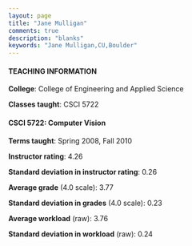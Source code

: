 ```yaml
---
layout: page
title: "Jane Mulligan" 
comments: true
description: "blanks"
keywords: "Jane Mulligan,CU,Boulder"
---
```

<head>
<script src="https://ajax.googleapis.com/ajax/libs/jquery/2.1.3/jquery.min.js"></script>
<script src="https://dl.dropboxusercontent.com/s/pc42nxpaw1ea4o9/highcharts.js?dl=0"></script>
<!-- <script src="../assets/js/highcharts.js"></script> -->
<style type="text/css">@font-face {
	font-family: "Bebas Neue";
	src: url(https://www.filehosting.org/file/details/544349/BebasNeue Regular.otf) format("opentype");
	}
	h1.Bebas { 
		font-family: "Bebas Neue", Verdana, Tahoma;
	}
</style>
</head>
	   
#### TEACHING INFORMATION

**College**: College of Engineering and Applied Science

**Classes taught**: CSCI 5722

#### CSCI 5722: Computer Vision

**Terms taught**: Spring 2008, Fall 2010

**Instructor rating**: 4.26

**Standard deviation in instructor rating**: 0.26

**Average grade** (4.0 scale): 3.77

**Standard deviation in grades** (4.0 scale): 0.23

**Average workload** (raw): 3.76

**Standard deviation in workload** (raw): 0.24

